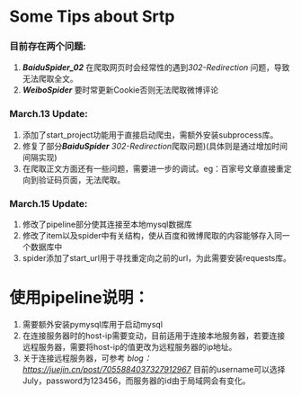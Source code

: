# Some Tips about Srtp
### 目前存在两个问题:
1. ***BaiduSpider_02*** 在爬取网页时会经常性的遇到*302-Redirection* 问题，导致无法爬取全文。
2. ***WeiboSpider*** 要时常更新Cookie否则无法爬取微博评论
### March.13 Update:
1. 添加了start_project功能用于直接启动爬虫，需额外安装subprocess库。
2. 修复了部分***BaiduSpider*** *302-Redirection*爬取问题)(具体则是通过增加时间间隔实现)
3. 在爬取正文方面还有一些问题，需要进一步的调试。eg：百家号文章直接重定向到验证码页面，无法爬取。
### March.15 Update:
1. 修改了pipeline部分使其连接至本地mysql数据库
2. 修改了item以及spider中有关结构，使从百度和微博爬取的内容能够存入同一个数据库中
3. spider添加了start_url用于寻找重定向之前的url，为此需要安装requests库。

# 使用pipeline说明：
1. 需要额外安装pymysql库用于启动mysql
2. 在连接服务器时的host-ip需要变动，目前适用于连接本地服务器，若要连接远程服务器，需要将host-ip的值更改为远程服务器的ip地址。
3. 关于连接远程服务器，可参考
*blog：https://juejin.cn/post/7055884037327912967* 目前的username可以选择July，password为123456，而服务器的id由于局域网会有变化。
